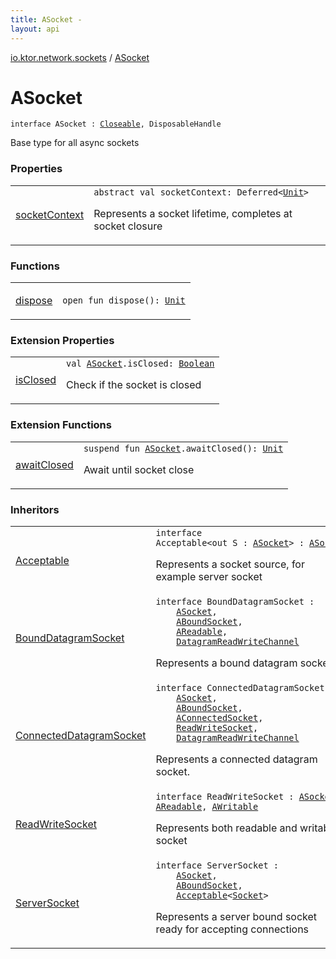 ```yaml
---
title: ASocket - 
layout: api
---
```


<div class='api-docs-breadcrumbs'><a href="../index.html">io.ktor.network.sockets</a> / <a href="./index.html">ASocket</a></div>

# ASocket

<div class="signature"><code><span class="keyword">interface </span><span class="identifier">ASocket</span>&nbsp;<span class="symbol">:</span>&nbsp;<a href="http://docs.oracle.com/javase/6/docs/api/java/io/Closeable.html"><span class="identifier">Closeable</span></a><span class="symbol">, </span><span class="identifier">DisposableHandle</span></code></div>

Base type for all async sockets

### Properties

<table class="api-docs-table">
<tbody>
<tr>
<td markdown="1">

<a href="socket-context.html">socketContext</a>


</td>
<td markdown="1">
<div class="signature"><code><span class="keyword">abstract</span> <span class="keyword">val </span><span class="identifier">socketContext</span><span class="symbol">: </span><span class="identifier">Deferred</span><span class="symbol">&lt;</span><a href="https://kotlinlang.org/api/latest/jvm/stdlib/kotlin/-unit/index.html"><span class="identifier">Unit</span></a><span class="symbol">&gt;</span></code></div>

Represents a socket lifetime, completes at socket closure


</td>
</tr>
</tbody>
</table>

### Functions

<table class="api-docs-table">
<tbody>
<tr>
<td markdown="1">

<a href="dispose.html">dispose</a>


</td>
<td markdown="1">
<div class="signature"><code><span class="keyword">open</span> <span class="keyword">fun </span><span class="identifier">dispose</span><span class="symbol">(</span><span class="symbol">)</span><span class="symbol">: </span><a href="https://kotlinlang.org/api/latest/jvm/stdlib/kotlin/-unit/index.html"><span class="identifier">Unit</span></a></code></div>

</td>
</tr>
</tbody>
</table>

### Extension Properties

<table class="api-docs-table">
<tbody>
<tr>
<td markdown="1">

<a href="../is-closed.html">isClosed</a>


</td>
<td markdown="1">
<div class="signature"><code><span class="keyword">val </span><a href="./index.md"><span class="identifier">ASocket</span></a><span class="symbol">.</span><span class="identifier">isClosed</span><span class="symbol">: </span><a href="https://kotlinlang.org/api/latest/jvm/stdlib/kotlin/-boolean/index.html"><span class="identifier">Boolean</span></a></code></div>

Check if the socket is closed


</td>
</tr>
</tbody>
</table>

### Extension Functions

<table class="api-docs-table">
<tbody>
<tr>
<td markdown="1">

<a href="../await-closed.html">awaitClosed</a>


</td>
<td markdown="1">
<div class="signature"><code><span class="keyword">suspend</span> <span class="keyword">fun </span><a href="./index.md"><span class="identifier">ASocket</span></a><span class="symbol">.</span><span class="identifier">awaitClosed</span><span class="symbol">(</span><span class="symbol">)</span><span class="symbol">: </span><a href="https://kotlinlang.org/api/latest/jvm/stdlib/kotlin/-unit/index.html"><span class="identifier">Unit</span></a></code></div>

Await until socket close


</td>
</tr>
</tbody>
</table>

### Inheritors

<table class="api-docs-table">
<tbody>
<tr>
<td markdown="1">

<a href="../-acceptable/index.html">Acceptable</a>


</td>
<td markdown="1">
<div class="signature"><code><span class="keyword">interface </span><span class="identifier">Acceptable</span><span class="symbol">&lt;</span><span class="keyword">out</span>&nbsp;<span class="identifier">S</span>&nbsp;<span class="symbol">:</span>&nbsp;<a href="./index.md"><span class="identifier">ASocket</span></a><span class="symbol">&gt;</span>&nbsp;<span class="symbol">:</span>&nbsp;<a href="./index.md"><span class="identifier">ASocket</span></a></code></div>

Represents a socket source, for example server socket


</td>
</tr>
<tr>
<td markdown="1">

<a href="../-bound-datagram-socket.html">BoundDatagramSocket</a>


</td>
<td markdown="1">
<div class="signature"><code><span class="keyword">interface </span><span class="identifier">BoundDatagramSocket</span>&nbsp;<span class="symbol">:</span>&nbsp;<br/>&nbsp;&nbsp;&nbsp;&nbsp;<a href="./index.md"><span class="identifier">ASocket</span></a><span class="symbol">, </span><br/>&nbsp;&nbsp;&nbsp;&nbsp;<a href="../-a-bound-socket/index.html"><span class="identifier">ABoundSocket</span></a><span class="symbol">, </span><br/>&nbsp;&nbsp;&nbsp;&nbsp;<a href="../-a-readable/index.html"><span class="identifier">AReadable</span></a><span class="symbol">, </span><br/>&nbsp;&nbsp;&nbsp;&nbsp;<a href="../-datagram-read-write-channel.html"><span class="identifier">DatagramReadWriteChannel</span></a></code></div>

Represents a bound datagram socket


</td>
</tr>
<tr>
<td markdown="1">

<a href="../-connected-datagram-socket.html">ConnectedDatagramSocket</a>


</td>
<td markdown="1">
<div class="signature"><code><span class="keyword">interface </span><span class="identifier">ConnectedDatagramSocket</span>&nbsp;<span class="symbol">:</span>&nbsp;<br/>&nbsp;&nbsp;&nbsp;&nbsp;<a href="./index.md"><span class="identifier">ASocket</span></a><span class="symbol">, </span><br/>&nbsp;&nbsp;&nbsp;&nbsp;<a href="../-a-bound-socket/index.html"><span class="identifier">ABoundSocket</span></a><span class="symbol">, </span><br/>&nbsp;&nbsp;&nbsp;&nbsp;<a href="../-a-connected-socket/index.html"><span class="identifier">AConnectedSocket</span></a><span class="symbol">, </span><br/>&nbsp;&nbsp;&nbsp;&nbsp;<a href="../-read-write-socket.html"><span class="identifier">ReadWriteSocket</span></a><span class="symbol">, </span><br/>&nbsp;&nbsp;&nbsp;&nbsp;<a href="../-datagram-read-write-channel.html"><span class="identifier">DatagramReadWriteChannel</span></a></code></div>

Represents a connected datagram socket.


</td>
</tr>
<tr>
<td markdown="1">

<a href="../-read-write-socket.html">ReadWriteSocket</a>


</td>
<td markdown="1">
<div class="signature"><code><span class="keyword">interface </span><span class="identifier">ReadWriteSocket</span>&nbsp;<span class="symbol">:</span>&nbsp;<a href="./index.md"><span class="identifier">ASocket</span></a><span class="symbol">, </span><a href="../-a-readable/index.html"><span class="identifier">AReadable</span></a><span class="symbol">, </span><a href="../-a-writable/index.html"><span class="identifier">AWritable</span></a></code></div>

Represents both readable and writable socket


</td>
</tr>
<tr>
<td markdown="1">

<a href="../-server-socket.html">ServerSocket</a>


</td>
<td markdown="1">
<div class="signature"><code><span class="keyword">interface </span><span class="identifier">ServerSocket</span>&nbsp;<span class="symbol">:</span>&nbsp;<br/>&nbsp;&nbsp;&nbsp;&nbsp;<a href="./index.md"><span class="identifier">ASocket</span></a><span class="symbol">, </span><br/>&nbsp;&nbsp;&nbsp;&nbsp;<a href="../-a-bound-socket/index.html"><span class="identifier">ABoundSocket</span></a><span class="symbol">, </span><br/>&nbsp;&nbsp;&nbsp;&nbsp;<a href="../-acceptable/index.html"><span class="identifier">Acceptable</span></a><span class="symbol">&lt;</span><a href="../-socket.html"><span class="identifier">Socket</span></a><span class="symbol">&gt;</span></code></div>

Represents a server bound socket ready for accepting connections


</td>
</tr>
</tbody>
</table>
